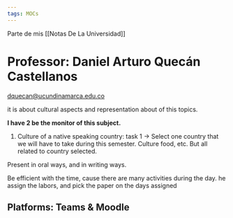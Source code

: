 ```yaml
---
tags: MOCs
---
```

Parte de mis [[Notas De La Universidad]]
# Professor: Daniel Arturo Quecán Castellanos
dquecan@ucundinamarca.edu.co

it is about cultural aspects and representation about of this topics.

**I have 2 be the monitor of this subject.**

1. Culture of a native speaking country: task 1 -> Select one country that we will have to take during this semester. Culture food, etc. But all related to country selected.

Present in oral ways, and in writing ways.

Be efficient with the time, cause there are many activities during the day.
he assign the labors, and pick the paper on the days assigned

## Platforms: Teams & Moodle

